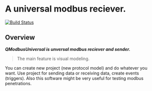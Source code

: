 A universal modbus reciever.
=======================

[![Build Status](https://travis-ci.org/stephane/libmodbus.svg?branch=master)](https://travis-ci.org/stephane/libmodbus)

Overview
--------

___QModbusUniversal is unversal modbus reciever and sender.___

> The main feature is visual modeling.

You can create new project (new protocol model) and do whatever you want. Use
project for sending data or receiving data, create events (triggers).
Also this software might be very useful for testing modbus penetrations.
